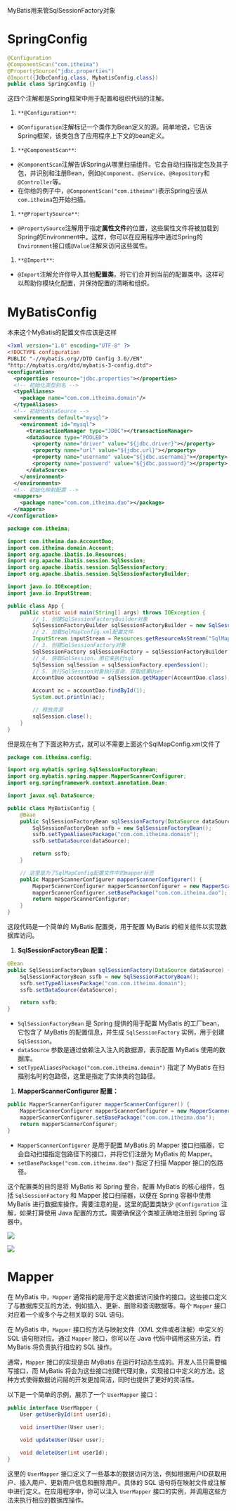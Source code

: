 MyBatis用来管SqlSessionFactory对象

# SpringConfig

```Java
@Configuration
@ComponentScan("com.itheima")
@PropertySource("jdbc.properties")
@Import({JdbcConfig.class, MybatisConfig.class})
public class SpringConfig {}
```

这四个注解都是Spring框架中用于配置和组织代码的注解。

1. `**@Configuration**`:

- `@Configuration`注解标记一个类作为Bean定义的源。简单地说，它告诉Spring框架，该类包含了应用程序上下文的bean定义。

1. `**@ComponentScan**`:

- `@ComponentScan`注解告诉Spring从哪里扫描组件。它会自动扫描指定包及其子包，并识别和注册Bean，例如`@Component`、`@Service`、`@Repository`和`@Controller`等。
- 在你给的例子中，`@ComponentScan("com.itheima")`表示Spring应该从`com.itheima`包开始扫描。

1. `**@PropertySource**`:

- `@PropertySource`注解用于指定**属性文件**的位置，这些属性文件将被加载到Spring的Environment中。这样，你可以在应用程序中通过Spring的`Environment`接口或`@Value`注解来访问这些属性。

1. `**@Import**`:

- `@Import`注解允许你导入其他**配置类**，将它们合并到当前的配置类中。这样可以帮助你模块化配置，并保持配置的清晰和组织。

# MyBatisConfig

本来这个MyBatis的配置文件应该是这样

```XML
<?xml version="1.0" encoding="UTF-8" ?>
<!DOCTYPE configuration
PUBLIC "-//mybatis.org//DTD Config 3.0//EN"
"http://mybatis.org/dtd/mybatis-3-config.dtd">
<configuration>
  <properties resource="jdbc.properties"></properties>
  <!-- 初始化类型别名 -->
  <typeAliases>
    <package name="com.com.itheima.domain"/>
  </typeAliases>
  <!-- 初始化dataSource -->
  <environments default="mysql">
    <environment id="mysql">
      <transactionManager type="JDBC"></transactionManager>
      <dataSource type="POOLED">
        <property name="driver" value="${jdbc.driver}"></property>
        <property name="url" value="${jdbc.url}"></property>
        <property name="username" value="${jdbc.username}"></property>
        <property name="password" value="${jdbc.password}"></property>
      </dataSource>
    </environment>
  </environments>
  <!-- 初始化映射配置 -->
  <mappers>
    <package name="com.com.itheima.dao"></package>
  </mappers>
</configuration>
```

```Java
package com.itheima;

import com.itheima.dao.AccountDao;
import com.itheima.domain.Account;
import org.apache.ibatis.io.Resources;
import org.apache.ibatis.session.SqlSession;
import org.apache.ibatis.session.SqlSessionFactory;
import org.apache.ibatis.session.SqlSessionFactoryBuilder;

import java.io.IOException;
import java.io.InputStream;

public class App {
    public static void main(String[] args) throws IOException {
        // 1. 创建SqlSessionFactoryBuilder对象
        SqlSessionFactoryBuilder sqlSessionFactoryBuilder = new SqlSessionFactoryBuilder();
        // 2. 加载SqlMapConfig.xml配置文件
        InputStream inputStream = Resources.getResourceAsStream("SqlMapConfig.xml.bak");
        // 3. 创建SqlSessionFactory对象
        SqlSessionFactory sqlSessionFactory = sqlSessionFactoryBuilder.build(inputStream);
        // 4. 获取SqlSession，用它来执行sql
        SqlSession sqlSession = sqlSessionFactory.openSession();
        // 5. 执行SqlSession对象执行查询，获取结果User
        AccountDao accountDao = sqlSession.getMapper(AccountDao.class);

        Account ac = accountDao.findById(1);
        System.out.println(ac);

        // 释放资源
        sqlSession.close();
    }
}
```

但是现在有了下面这种方式，就可以不需要上面这个SqlMapConfig.xml文件了

```Java
package com.itheima.config;

import org.mybatis.spring.SqlSessionFactoryBean;
import org.mybatis.spring.mapper.MapperScannerConfigurer;
import org.springframework.context.annotation.Bean;

import javax.sql.DataSource;

public class MyBatisConfig {
    @Bean
    public SqlSessionFactoryBean sqlSessionFactory(DataSource dataSource) {
        SqlSessionFactoryBean ssfb = new SqlSessionFactoryBean();
        ssfb.setTypeAliasesPackage("com.com.itheima.domain");
        ssfb.setDataSource(dataSource);

        return ssfb;
    }

    // 这里是为了SqlMapConfig配置文件中的mapper标签
    public MapperScannerConfigurer mapperScannerConfigurer() {
        MapperScannerConfigurer mapperScannerConfigurer = new MapperScannerConfigurer();
        mapperScannerConfigurer.setBasePackage("com.com.itheima.dao");
        return mapperScannerConfigurer;
    }
}
```

这段代码是一个简单的 MyBatis 配置类，用于配置 MyBatis 的相关组件以实现数据库访问。

1. **SqlSessionFactoryBean 配置：**

```Java
@Bean
public SqlSessionFactoryBean sqlSessionFactory(DataSource dataSource) {
    SqlSessionFactoryBean ssfb = new SqlSessionFactoryBean();
    ssfb.setTypeAliasesPackage("com.com.itheima.domain");
    ssfb.setDataSource(dataSource);

    return ssfb;
}
```

- `SqlSessionFactoryBean` 是 Spring 提供的用于配置 MyBatis 的工厂bean，它包含了 MyBatis 的配置信息，并生成 `SqlSessionFactory` 实例，用于创建 `SqlSession`。
- `dataSource` 参数是通过依赖注入注入的数据源，表示配置 MyBatis 使用的数据库。
- `setTypeAliasesPackage("com.com.itheima.domain")` 指定了 MyBatis 在扫描别名时的包路径，这里是指定了实体类的包路径。

1. **MapperScannerConfigurer 配置：**

```Java
public MapperScannerConfigurer mapperScannerConfigurer() {
    MapperScannerConfigurer mapperScannerConfigurer = new MapperScannerConfigurer();
    mapperScannerConfigurer.setBasePackage("com.com.itheima.dao");
    return mapperScannerConfigurer;
}
```

- `MapperScannerConfigurer` 是用于配置 MyBatis 的 Mapper 接口扫描器，它会自动扫描指定包路径下的接口，并将它们注册为 MyBatis 的 Mapper。
- `setBasePackage("com.com.itheima.dao")` 指定了扫描 Mapper 接口的包路径。

这个配置类的目的是将 MyBatis 和 Spring 整合，配置 MyBatis 的核心组件，包括 `SqlSessionFactory` 和 Mapper 接口扫描器，以便在 Spring 容器中使用 MyBatis 进行数据库操作。需要注意的是，这里的配置类缺少 `@Configuration` 注解，如果打算使用 Java 配置的方式，需要确保这个类被正确地注册到 Spring 容器中。

[![](https://cdn.nlark.com/yuque/0/2023/png/38953059/1701505829964-55a09502-9fe6-4726-acec-627a1856f70f.png)](https://cdn.nlark.com/yuque/0/2023/png/38953059/1701505829964-55a09502-9fe6-4726-acec-627a1856f70f.png)

[![](https://cdn.nlark.com/yuque/0/2023/png/38953059/1701505862421-c6a9b6bc-9136-4740-9bdb-845be8e98d93.png)](https://cdn.nlark.com/yuque/0/2023/png/38953059/1701505862421-c6a9b6bc-9136-4740-9bdb-845be8e98d93.png)

# Mapper

在 MyBatis 中，`Mapper` 通常指的是用于定义数据访问操作的接口。这些接口定义了与数据库交互的方法，例如插入、更新、删除和查询数据等。每个 `Mapper` 接口对应着一个或多个与之相关联的 SQL 语句。

在 MyBatis 中，`Mapper` 接口的方法与映射文件（XML 文件或者注解）中定义的 SQL 语句相对应。通过 `Mapper` 接口，你可以在 Java 代码中调用这些方法，而 MyBatis 将负责执行相应的 SQL 操作。

通常，`Mapper` 接口的实现是由 MyBatis 在运行时动态生成的。开发人员只需要编写接口，而 MyBatis 将会为这些接口创建代理对象，实现接口中定义的方法。这种方式使得数据访问层的开发更加简洁，同时也提供了更好的灵活性。

以下是一个简单的示例，展示了一个 `UserMapper` 接口：

```Java
public interface UserMapper {
    User getUserById(int userId);

    void insertUser(User user);

    void updateUser(User user);

    void deleteUser(int userId);
}
```

这里的 `UserMapper` 接口定义了一些基本的数据访问方法，例如根据用户ID获取用户、插入用户、更新用户信息和删除用户。具体的 SQL 语句将在映射文件或注解中进行定义。在应用程序中，你可以注入 `UserMapper` 接口的实例，并调用这些方法来执行相应的数据库操作。